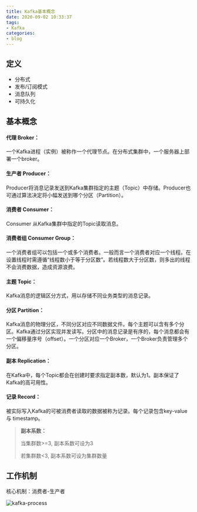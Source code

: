 ```yaml
---
title: Kafka基本概念
date: 2020-09-02 10:33:37
tags:
- Kafka
categories:
- blog
---
```

## 定义

- 分布式
- 发布/订阅模式
- 消息队列
- 可持久化

## 基本概念

#### 代理 Broker：
 一个Kafka进程（实例）被称作一个代理节点。在分布式集群中，一个服务器上部署一个broker。

#### 生产者 Producer：
Producer将消息记录发送到Kafka集群指定的主题（Topic）中存储。Producer也可通过算法决定将小幅发送到哪个分区（Partition）。
#### 消费者 Consumer：
Consumer 从Kafka集群中指定的Topic读取消息。

#### 消费者组 Consumer Group：
一个消费者组可以包括一个或多个消费者。一般而言一个消费者对应一个线程。在设置线程时需遵循“线程数小于等于分区数”。若线程数大于分区数，则多出的线程不会消费数据，造成资源浪费。

#### 主题 Topic：
Kafka消息的逻辑区分方式，用以存储不同业务类型的消息记录。

#### 分区 Partition：
Kafka消息的物理分区，不同分区对应不同数据文件。每个主题可以含有多个分区。Kafka通过分区实现并发读写。分区中的消息记录是有序的，每个消息都会有一个偏移量序号（offset）。一个分区对应一个Broker，一个Broker负责管理多个分区。

#### 副本 Replication：
在Kafka中，每个Topic都会在创建时要求指定副本数，默认为1。副本保证了Kafka的高可用性。

#### 记录 Record：
被实际写入Kafka的可被消费者读取的数据被称为记录。每个记录包含key-value 与 timestamp。


> **副本系数：**
>
> 当集群数>=3, 副本系数可设为3
>
> 若集群数<3, 副本系数可设为集群数量

## 工作机制

核心机制：消费者-生产者

![kafka-process](/images/kafka-process.png)

